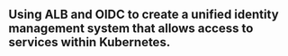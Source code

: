 ## Using ALB and OIDC to create a unified identity management system that allows access to services within Kubernetes.